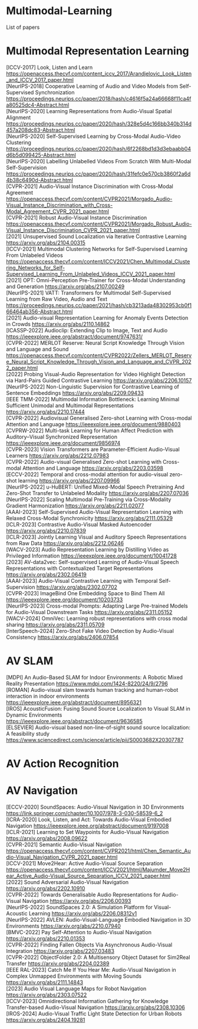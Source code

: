 # Multimodal-Learning
List of papers 

Multimodal Representation Learning
==================================
[ICCV-2017] Look, Listen and Learn https://openaccess.thecvf.com/content_iccv_2017/Arandjelovic_Look_Listen_and_ICCV_2017_paper.html <br/>
[NeurIPS-2018] Cooperative Learning of Audio and Video Models from Self-Supervised Synchronization https://proceedings.neurips.cc/paper/2018/hash/c4616f5a24a66668f11ca4fa80525dc4-Abstract.html <br/>
[NeurIPS-2020] Learning Representations from Audio-Visual Spatial Alignment https://proceedings.neurips.cc/paper/2020/hash/328e5d4c166bb340b314d457a208dc83-Abstract.html <br/>
[NeurIPS-2020] Self-Supervised Learning by Cross-Modal Audio-Video Clustering https://proceedings.neurips.cc/paper/2020/hash/6f2268bd1d3d3ebaabb04d6b5d099425-Abstract.html <br/>
[NeurIPS-2020] Labelling Unlabelled Videos From Scratch With Multi-Modal Self-Supervision https://proceedings.neurips.cc/paper/2020/hash/31fefc0e570cb3860f2a6d4b38c6490d-Abstract.html <br/>
[CVPR-2021] Audio-Visual Instance Discrimination with Cross-Modal Agreement https://openaccess.thecvf.com/content/CVPR2021/Morgado_Audio-Visual_Instance_Discrimination_with_Cross-Modal_Agreement_CVPR_2021_paper.html <br/>
[CVPR-2021] Robust Audio-Visual Instance Discrimination https://openaccess.thecvf.com/content/CVPR2021/Morgado_Robust_Audio-Visual_Instance_Discrimination_CVPR_2021_paper.html <br/>
[2021] Unsupervised Sound Localization via Iterative Contrastive Learning https://arxiv.org/abs/2104.00315<br/>
[ICCV-2021] Multimodal Clustering Networks for Self-Supervised Learning From Unlabeled Videos https://openaccess.thecvf.com/content/ICCV2021/Chen_Multimodal_Clustering_Networks_for_Self-Supervised_Learning_From_Unlabeled_Videos_ICCV_2021_paper.html <br/>
[2021] OPT: Omni-Perception Pre-Trainer for Cross-Modal Understanding and Generation https://arxiv.org/abs/2107.00249<br/>
[NeurIPS-2021] VATT: Transformers for Multimodal Self-Supervised Learning from Raw Video, Audio and Text https://proceedings.neurips.cc/paper/2021/hash/cb3213ada48302953cb0f166464ab356-Abstract.html <br/>
[2021] Audio-visual Representation Learning for Anomaly Events Detection in Crowds https://arxiv.org/abs/2110.14862<br/>
[ICASSP-2022] Audioclip: Extending Clip to Image, Text and Audio https://ieeexplore.ieee.org/abstract/document/9747631/<br/>
[CVPR-2022] MERLOT Reserve: Neural Script Knowledge Through Vision and Language and Sound https://openaccess.thecvf.com/content/CVPR2022/Zellers_MERLOT_Reserve_Neural_Script_Knowledge_Through_Vision_and_Language_and_CVPR_2022_paper.html <br/>
[2022] Probing Visual-Audio Representation for Video Highlight Detection via Hard-Pairs Guided Contrastive Learning https://arxiv.org/abs/2206.10157<br/>
[NeurIPS-2022] Non-Linguistic Supervision for Contrastive Learning of Sentence Embeddings https://arxiv.org/abs/2209.09433<br/>
[IEEE TMM-2022] Multimodal Information Bottleneck: Learning Minimal Sufficient Unimodal and Multimodal Representations https://arxiv.org/abs/2210.17444<br/>
[CVPR-2022] Audiovisual Generalised Zero-shot Learning with Cross-modal Attention and Language https://ieeexplore.ieee.org/document/9880403<br/>
[CVPRW-2022] Multi-task Learning for Human Affect Prediction with Auditory–Visual Synchronized Representation https://ieeexplore.ieee.org/document/9856974<br/>
[CVPR-2023] Vision Transformers are Parameter-Efficient Audio-Visual Learners https://arxiv.org/abs/2212.07983<br/>
[CVPR-2022] Audio-visual Generalised Zero-shot Learning with Cross-modal Attention and Language https://arxiv.org/abs/2203.03598<br/>
[ECCV-2022] Temporal and cross-modal attention for audio-visual zero-shot learning https://arxiv.org/abs/2207.09966<br/>
[NeurIPS-2022] u-HuBERT: Unified Mixed-Modal Speech Pretraining And Zero-Shot Transfer to Unlabeled Modality https://arxiv.org/abs/2207.07036<br/>
[NeurIPS-2022] Scaling Multimodal Pre-Training via Cross-Modality Gradient Harmonization https://arxiv.org/abs/2211.02077<br/>
[AAAI-2023] Self-Supervised Audio-Visual Representation Learning with Relaxed Cross-Modal Synchronicity https://arxiv.org/abs/2111.05329<br/>
[ICLR-2023] Contrastive Audio-Visual Masked Autoencoder https://arxiv.org/abs/2210.07839<br/>
[ICLR-2023] Jointly Learning Visual and Auditory Speech Representations from Raw Data https://arxiv.org/abs/2212.06246<br/>
[WACV-2023] Audio Representation Learning by Distilling Video as Privileged Information https://ieeexplore.ieee.org/document/10041728<br/>
[2023] AV-data2vec: Self-supervised Learning of Audio-Visual Speech Representations with Contextualized Target Representations https://arxiv.org/abs/2302.06419<br/>
[AAAI-2023] Audio-Visual Contrastive Learning with Temporal Self-Supervision https://arxiv.org/abs/2302.07702<br/>
[CVPR-2023] ImageBind One Embedding Space to Bind Them All https://ieeexplore.ieee.org/document/10203733<br/>
[NeurIPS-2023] Cross-modal Prompts: Adapting Large Pre-trained Models for Audio-Visual Downstream Tasks https://arxiv.org/abs/2311.05152<br/>
[WACV-2024] OmniVec: Learning robust representations with cross modal sharing https://arxiv.org/abs/2311.05709<br/>
[InterSpeech-2024] Zero-Shot Fake Video Detection by Audio-Visual Consistency https://arxiv.org/abs/2406.07854<br/>

AV SLAM
=========
[MDPI] An Audio-Based SLAM for Indoor Environments: A Robotic Mixed Reality Presentation https://www.mdpi.com/1424-8220/24/9/2796<br/>
[ROMAN] Audio-visual slam towards human tracking and human-robot interaction in indoor environments https://ieeexplore.ieee.org/abstract/document/8956321<br/>
[IROS] AcousticFusion: Fusing Sound Source Localization to Visual SLAM in Dynamic Environments  https://ieeexplore.ieee.org/abstract/document/9636585<br/>
[ELSEVIER] Audio-visual based non-line-of-sight sound source localization: A feasibility study https://www.sciencedirect.com/science/article/pii/S0003682X20307787<br/>

AV Action Recognition
======================

AV Navigation
=============
[ECCV-2020] SoundSpaces: Audio-Visual Navigation in 3D Environments https://link.springer.com/chapter/10.1007/978-3-030-58539-6_2 <br/>
[ICRA-2020] Look, Listen, and Act: Towards Audio-Visual Embodied Navigation https://ieeexplore.ieee.org/abstract/document/9197008 <br/>
[ICLR-2021] Learning to Set Waypoints for Audio-Visual Navigation https://arxiv.org/abs/2008.09622  <br/>
[CVPR-2021] Semantic Audio-Visual Navigation https://openaccess.thecvf.com/content/CVPR2021/html/Chen_Semantic_Audio-Visual_Navigation_CVPR_2021_paper.html <br/>
[ICCV-2021] Move2Hear: Active Audio-Visual Source Separation https://openaccess.thecvf.com/content/ICCV2021/html/Majumder_Move2Hear_Active_Audio-Visual_Source_Separation_ICCV_2021_paper.html <br/>
[2022] Sound Adversarial Audio-Visual Navigation https://arxiv.org/abs/2202.10910 <br/>
[CVPR-2022] Towards Generalisable Audio Representations for Audio-Visual Navigation https://arxiv.org/abs/2206.00393 <br/>
[NeurIPS-2022] SoundSpaces 2.0: A Simulation Platform for Visual-Acoustic Learning https://arxiv.org/abs/2206.08312v1 <br/>
[NeurIPS-2022] AVLEN: Audio-Visual-Language Embodied Navigation in 3D Environments https://arxiv.org/abs/2210.07940 <br/>
[BMVC-2022] Pay Self-Attention to Audio-Visual Navigation https://arxiv.org/abs/2210.01353 <br/>
[CVPR-2022] Finding Fallen Objects Via Asynchronous Audio-Visual Integration https://arxiv.org/abs/2207.03483 <br/>
[CVPR-2022] ObjectFolder 2.0: A Multisensory Object Dataset for Sim2Real Transfer https://arxiv.org/abs/2204.02389 <br/>
[IEEE RAL-2023] Catch Me If You Hear Me: Audio-Visual Navigation in Complex Unmapped Environments with Moving Sounds https://arxiv.org/abs/2111.14843 <br/>
[2023] Audio Visual Language Maps for Robot Navigation https://arxiv.org/abs/2303.07522 <br/>
[ICCV-2023] Omnidirectional Information Gathering for Knowledge Transfer-based Audio-Visual Navigation https://arxiv.org/abs/2308.10306 <br/>
[IROS-2024] Audio-Visual Traffic Light State Detection for Urban Robots https://arxiv.org/abs/2404.19281 <br/>

